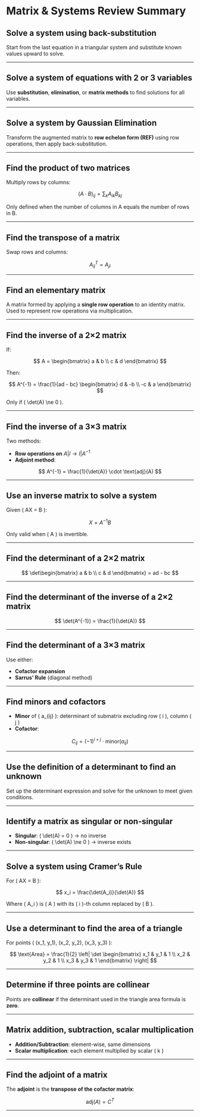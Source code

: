 # Matrix & Systems Review Summary

## Solve a system using back-substitution
Start from the last equation in a triangular system and substitute known values upward to solve.

---

## Solve a system of equations with 2 or 3 variables
Use **substitution**, **elimination**, or **matrix methods** to find solutions for all variables.

---

## Solve a system by Gaussian Elimination
Transform the augmented matrix to **row echelon form (REF)** using row operations, then apply back-substitution.

---

## Find the product of two matrices
Multiply rows by columns:

$$
(A \cdot B)_{ij} = \sum_k A_{ik} B_{kj}
$$

Only defined when the number of columns in A equals the number of rows in B.

---

## Find the transpose of a matrix
Swap rows and columns:

$$
A^T_{ij} = A_{ji}
$$

---

## Find an elementary matrix
A matrix formed by applying a **single row operation** to an identity matrix. Used to represent row operations via multiplication.

---

## Find the inverse of a 2×2 matrix

If:

$$
A = \begin{bmatrix} a & b \\ c & d \end{bmatrix}
$$

Then:

$$
A^{-1} = \frac{1}{ad - bc} \begin{bmatrix} d & -b \\ -c & a \end{bmatrix}
$$

Only if \( \det(A) \ne 0 \).

---

## Find the inverse of a 3×3 matrix
Two methods:
- **Row operations on** $A | I \rightarrow I | A^{-1}$
- **Adjoint method**:

$$
A^{-1} = \frac{1}{\det(A)} \cdot \text{adj}(A)
$$

---

## Use an inverse matrix to solve a system

Given \( AX = B \):

$$
X = A^{-1}B
$$

Only valid when \( A \) is invertible.

---

## Find the determinant of a 2×2 matrix

$$
\det\begin{bmatrix} a & b \\ c & d \end{bmatrix} = ad - bc
$$

---

## Find the determinant of the inverse of a 2×2 matrix

$$
\det(A^{-1}) = \frac{1}{\det(A)}
$$

---

## Find the determinant of a 3×3 matrix
Use either:
- **Cofactor expansion**
- **Sarrus’ Rule** (diagonal method)

---

## Find minors and cofactors
- **Minor** of \( a_{ij} \): determinant of submatrix excluding row \( i \), column \( j \)
- **Cofactor**:

$$
C_{ij} = (-1)^{i+j} \cdot \text{minor}(a_{ij})
$$

---

## Use the definition of a determinant to find an unknown
Set up the determinant expression and solve for the unknown to meet given conditions.

---

## Identify a matrix as singular or non-singular
- **Singular**: \( \det(A) = 0 \) → no inverse
- **Non-singular**: \( \det(A) \ne 0 \) → inverse exists

---

## Solve a system using Cramer’s Rule

For \( AX = B \):

$$
x_i = \frac{\det(A_i)}{\det(A)}
$$

Where \( A_i \) is \( A \) with its \( i \)-th column replaced by \( B \).

---

## Use a determinant to find the area of a triangle

For points \( (x_1, y_1), (x_2, y_2), (x_3, y_3) \):

$$
\text{Area} = \frac{1}{2} \left| \det \begin{bmatrix} x_1 & y_1 & 1 \\ x_2 & y_2 & 1 \\ x_3 & y_3 & 1 \end{bmatrix} \right|
$$

---

## Determine if three points are collinear
Points are **collinear** if the determinant used in the triangle area formula is **zero**.

---

## Matrix addition, subtraction, scalar multiplication
- **Addition/Subtraction**: element-wise, same dimensions
- **Scalar multiplication**: each element multiplied by scalar \( k \)

---

## Find the adjoint of a matrix
The **adjoint** is the **transpose of the cofactor matrix**:

$$
\text{adj}(A) = C^T
$$

---
